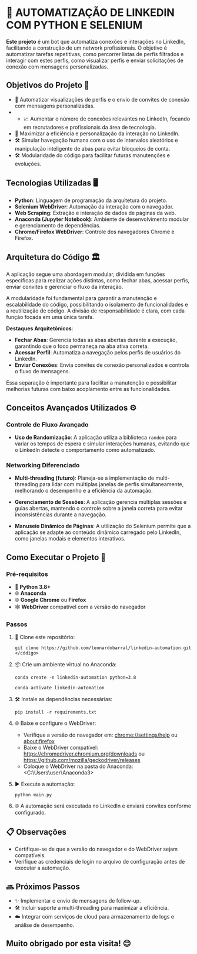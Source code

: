# 🌟 AUTOMATIZAÇÃO DE LINKEDIN COM PYTHON E SELENIUM

**Este projeto** é um bot que automatiza conexões e interações no LinkedIn, facilitando a construção de um network profissionais. O objetivo é automatizar tarefas repetitivas, como percorrer listas de perfis filtrados e interagir com estes perfis, como visualizar perfis e enviar solicitações de conexão com mensagens personalizadas.

## Objetivos do Projeto 🎯

- 🤖 Automatizar visualizações de perfis e o envio de convites de conexão com mensagens personalizadas.
- - 📈 Aumentar o número de conexões relevantes no LinkedIn, focando em recrutadores e profissionais da área de tecnologia.
- 🚀 Maximizar a eficiência e personalização da interação no LinkedIn.
- 🛠️ Simular havegação humana com o uso de intervalos aleatórios e manipulação inteligente de abas para evitar bloqueios de conta.
- 🛠️ Modularidade do código para facilitar futuras manutenções e evoluções.

## Tecnologias Utilizadas 🖥 

- **Python**: Linguagem de programação da arquitetura do projeto.
- **Selenium WebDriver**: Automação da interação com o navegador.
- **Web Scraping**: Extração e interação de dados de páginas da web.
- **Anaconda (Jupyter Notebook)**: Ambiente de desenvolvimento modular e gerenciamento de dependências.
- **Chrome/Firefox WebDriver**: Controle dos navegadores Chrome e Firefox.

## Arquitetura do Código 🏛️

A aplicação segue uma abordagem modular, dividida em funções específicas para realizar ações distintas, como fechar abas, acessar perfis, enviar convites e gerenciar o fluxo da interação. 

A modularidade foi fundamental para garantir a manutenção e escalabilidade do código, possibilitando o isolamento de funcionalidades e a reutilização de código. A divisão de responsabilidade é clara, com cada função focada em uma única tarefa.

**Destaques Arquitetônicos**:
- **Fechar Abas**: Gerencia todas as abas abertas durante a execução, garantindo que o foco permaneça na aba ativa correta.
- **Acessar Perfil**: Automatiza a navegação pelos perfis de usuários do LinkedIn.
- **Enviar Conexões**: Envia convites de conexão personalizados e controla o fluxo de mensagens.

Essa separação é importante para facilitar a manutenção e possibilitar melhorias futuras com baixo acoplamento entre as funcionalidades.

## Conceitos Avançados Utilizados ⚙️

### Controle de Fluxo Avançado
- **Uso de Randomização**: A aplicação utiliza a biblioteca `random` para variar os tempos de espera e simular interações humanas, evitando que o LinkedIn detecte o comportamento como automatizado.
  
### Networking Diferenciado
- **Multi-threading (futuro)**: Planeja-se a implementação de multi-threading para lidar com múltiplas janelas de perfis simultaneamente, melhorando o desempenho e a eficiência da automação.
  
- **Gerenciamento de Sessões**: A aplicação gerencia múltiplas sessões e guias abertas, mantendo o controle sobre a janela correta para evitar inconsistências durante a navegação.

- **Manuseio Dinâmico de Páginas**: A utilização do Selenium permite que a aplicação se adapte ao conteúdo dinâmico carregado pelo LinkedIn, como janelas modais e elementos interativos.

## Como Executar o Projeto 🚀

### Pré-requisitos

- 🐍 **Python 3.8+**
- 🌐 **Anaconda**
- 🌐 **Google Chrome** ou **Firefox**
- 🕸 **WebDriver** compatível com a versão do navegador

### Passos

1. 📂 Clone este repositório:
   ```
   git clone https://github.com/leonardobarral/linkedin-automation.git
   </código>
   ```

2. 📦 Crie um ambiente virtual no Anaconda:
   ```
   conda create -n linkedin-automation python=3.8
   ```
   ```
   conda activate linkedin-automation
   ```

3. 🛠️ Instale as dependências necessárias:
   ```
   pip install -r requirements.txt
   ```

4. 🌐 Baixe e configure o WebDriver:
   - Verifique a versão do navegador em:
     <chrome://settings/help> ou <about:firefox>
   - Baixe o WebDriver compatível:
     <https://chromedriver.chromium.org/downloads> ou <https://github.com/mozilla/geckodriver/releases>
   - Coloque o WebDriver na pasta do Anaconda:
     <C:\Users\user\Anaconda3>
   
5. ▶️ Execute a automação:
   ```
   python main.py
   ```

6. 🌐 A automação será executada no LinkedIn e enviará convites conforme configurado.

## 📋 Observações

- Certifique-se de que a versão do navegador e do WebDriver sejam compatíveis.
- Verifique as credenciais de login no arquivo de configuração antes de executar a automação.

## 🔜 Próximos Passos

- ✨ Implementar o envio de mensagens de follow-up.
- 🛠️ Incluir suporte a multi-threading para maximizar a eficiência.
- ☁️ Integrar com serviços de cloud para armazenamento de logs e análise de desempenho.

## Muito obrigado por esta visita! 😊
